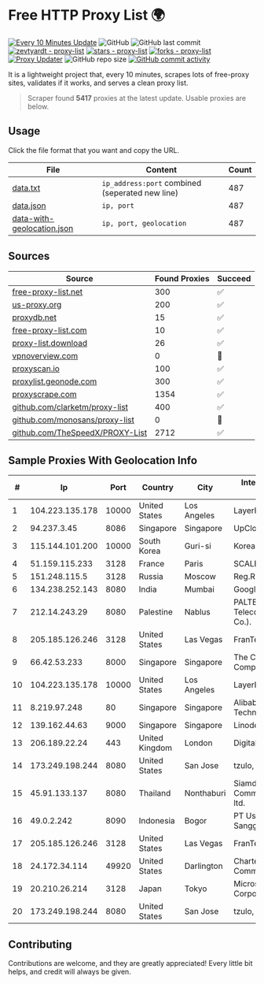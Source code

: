 
# Free HTTP Proxy List 🌍

[![Every 10 Minutes Update](https://github.com/mertguvencli/http-proxy-list/actions/workflows/main.yml/badge.svg?branch=main)](https://github.com/mertguvencli/http-proxy-list/actions/workflows/main.yml)
![GitHub](https://img.shields.io/github/license/mertguvencli/http-proxy-list)
![GitHub last commit](https://img.shields.io/github/last-commit/mertguvencli/http-proxy-list)
[![zevtyardt - proxy-list](https://img.shields.io/static/v1?label=zevtyardt&message=proxy-list&color=blue&logo=github)](https://github.com/zevtyardt/proxy-list "Go to GitHub repo")
[![stars - proxy-list](https://img.shields.io/github/stars/zevtyardt/proxy-list?style=social)](https://github.com/zevtyardt/proxy-list)
[![forks - proxy-list](https://img.shields.io/github/forks/zevtyardt/proxy-list?style=social)](https://github.com/zevtyardt/proxy-list)
[![Proxy Updater](https://github.com/zevtyardt/proxy-list/workflows/Proxy%20Updater/badge.svg)](https://github.com/zevtyardt/proxy-list/actions?query=workflow:"Proxy+Updater")
![GitHub repo size](https://img.shields.io/github/repo-size/zevtyardt/proxy-list)
[![GitHub commit activity](https://img.shields.io/github/commit-activity/m/zevtyardt/proxy-list?logo=commits)](https://github.com/zevtyardt/proxy-list/commits/main)

It is a lightweight project that, every 10 minutes, scrapes lots of free-proxy sites, validates if it works, and serves a clean proxy list.

> Scraper found **5417** proxies at the latest update. Usable proxies are below.

## Usage

Click the file format that you want and copy the URL.

|File|Content|Count|
|----|-------|-----|
|[data.txt](https://raw.githubusercontent.com/mertguvencli/http-proxy-list/main/proxy-list/data.txt)|`ip_address:port` combined (seperated new line)|487|
|[data.json](https://raw.githubusercontent.com/mertguvencli/http-proxy-list/main/proxy-list/data.json)|`ip, port`|487|
|[data-with-geolocation.json](https://raw.githubusercontent.com/mertguvencli/http-proxy-list/main/proxy-list/data-with-geolocation.json)|`ip, port, geolocation`|487|

## Sources

|Source|Found Proxies|Succeed|
|------|-------------|-------|
|[free-proxy-list.net](https://free-proxy-list.net)|300|✅|
|[us-proxy.org](https://www.us-proxy.org)|200|✅|
|[proxydb.net](http://proxydb.net)|15|✅|
|[free-proxy-list.com](https://free-proxy-list.com/?page=&port=&type%5B%5D=http&type%5B%5D=https&up_time=0&search=Search)|10|✅|
|[proxy-list.download](https://www.proxy-list.download/HTTP)|26|✅|
|[vpnoverview.com](https://vpnoverview.com/privacy/anonymous-browsing/free-proxy-servers)|0|🚫|
|[proxyscan.io](https://www.proxyscan.io)|100|✅|
|[proxylist.geonode.com](https://proxylist.geonode.com/api/proxy-list?limit=300&page=1&sort_by=lastChecked&sort_type=desc&protocols=http,https)|300|✅|
|[proxyscrape.com](https://api.proxyscrape.com/v2/?request=displayproxies&protocol=http&timeout=10000&country=all&ssl=all&anonymity=all)|1354|✅|
|[github.com/clarketm/proxy-list](https://raw.githubusercontent.com/clarketm/proxy-list/master/proxy-list-raw.txt)|400|✅|
|[github.com/monosans/proxy-list](https://raw.githubusercontent.com/monosans/proxy-list/main/proxies/http.txt)|0|🚫|
|[github.com/TheSpeedX/PROXY-List](https://raw.githubusercontent.com/TheSpeedX/PROXY-List/master/http.txt)|2712|✅|


## Sample Proxies With Geolocation Info

|#|Ip|Port|Country|City|Internet Service Provider|
|-|--|----|-------|----|-------------------------|
|1|104.223.135.178|10000|United States|Los Angeles|LayerHost|
|2|94.237.3.45|8086|Singapore|Singapore|UpCloud Ltd|
|3|115.144.101.200|10000|South Korea|Guri-si|Korea Telecom|
|4|51.159.115.233|3128|France|Paris|SCALEWAY|
|5|151.248.115.5|3128|Russia|Moscow|Reg.Ru|
|6|134.238.252.143|8080|India|Mumbai|Google LLC|
|7|212.14.243.29|8080|Palestine|Nablus|PALTEL (Palestine Telecommunications Co.).|
|8|205.185.126.246|3128|United States|Las Vegas|FranTech Solutions|
|9|66.42.53.233|8000|Singapore|Singapore|The Constant Company|
|10|104.223.135.178|10000|United States|Los Angeles|LayerHost|
|11|8.219.97.248|80|Singapore|Singapore|Alibaba (US) Technology Co., Ltd.|
|12|139.162.44.63|9000|Singapore|Singapore|Linode, LLC|
|13|206.189.22.24|443|United Kingdom|London|DigitalOcean, LLC|
|14|173.249.198.244|8080|United States|San Jose|tzulo, inc.|
|15|45.91.133.137|8080|Thailand|Nonthaburi|Siamdata Communication Co., ltd.|
|16|49.0.2.242|8090|Indonesia|Bogor|PT Usaha Adi Sanggoro|
|17|205.185.126.246|3128|United States|Las Vegas|FranTech Solutions|
|18|24.172.34.114|49920|United States|Darlington|Charter Communications Inc|
|19|20.210.26.214|3128|Japan|Tokyo|Microsoft Corporation|
|20|173.249.198.244|8080|United States|San Jose|tzulo, inc.|



## Contributing

Contributions are welcome, and they are greatly appreciated! Every
little bit helps, and credit will always be given.


